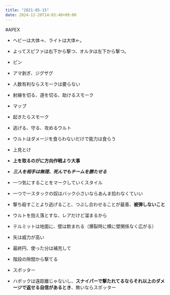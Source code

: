 ```yaml
---
title: "2021-05-15"
date: 2024-12-20T14:03:48+09:00
---
```

#APEX

- ヘビーは大体→、ライトは大体←。
- よってスピファは右下から撃つ、オルタは左下から撃つ。


- ピン
- アマ剥ぎ、ジグザグ
- 人数有利ならスモークは要らない
- 射線を切る、道を切る、助けるスモーク
- マップ
- 起きたらスモーク
- 逃げる、守る、攻めるウルト

- ウルトはダメージを食らわないだけで能力は食らう

- 上見とけ
- **上を取るのがに方向作戦より大事**
- ***三人を相手は無理、死んでもチームを勝たせる***
- 一つ気にすることをマークしていくスタイル
- 一つで一スタックの奴はバック小さいならあんま拾わなくていい
- 撃ち殺すことより逃げること、つぶし合わせることが最善、**被弾しないこと**
- ウルトを抱え落とすな、レアだけど溜まるから
- テルミットは地面に、壁は飲まれる（爆裂時に横に壁関係なく広がる）
- 矢は威力が高い
- 最終円、使った分は補充して
- 階段の隙間から撃てる


- スポッター
- ハボックは遠距離じゃないし、**スナイパーで撃たれてるならそれ以上のダメージで返せる自信があるとき**、無いならスポッター
